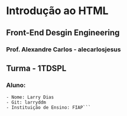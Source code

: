 # Introdução ao HTML

## Front-End Desgin Engineering 

### Prof. Alexandre Carlos - alecarlosjesus

## Turma - 1TDSPL

### Aluno:
```
- Nome: Larry Dias
- Git: larryddm
- Instituição de Ensino: FIAP```

